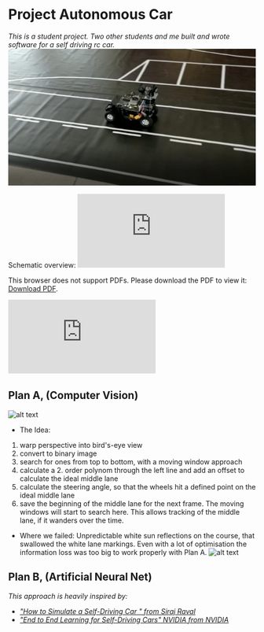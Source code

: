 # Project Autonomous Car
_This is a student project. Two other students and me built and wrote software for a self driving rc car._
![alt text](https://github.com/AdrianGehrig/Project-Autonomous-Car/blob/master/Documentation/Auto_auf_Strecke.PNG "Thumbnail")

Schematic overview:
<object data="https://github.com/AdrianGehrig/Project-Autonomous-Car/blob/master/Documentation/%C3%9Cbersicht.pdf " type="application/pdf" width="700px" height="700px">
    <embed src="http://yoursite.com/the.pdf">
        <p>This browser does not support PDFs. Please download the PDF to view it: <a href="http://yoursite.com/the.pdf">Download PDF</a>.</p>
    </embed>
</object>

![alt text](https://github.com/AdrianGehrig/Project-Autonomous-Car/blob/master/Documentation/%C3%9Cbersicht.pdf "electrical_concept")



## Plan A,  (Computer Vision)
![alt text](https://github.com/AdrianGehrig/Project-Autonomous-Car/blob/master/Documentation/OpenCV_ideal2.png"CVgood")
* The Idea:
1. warp perspective into bird's-eye view
2. convert to binary image
3. search for ones from top to bottom, with a moving window approach
4. calculate a 2. order polynom through the left line and add an offset to calculate the ideal middle lane
5. calculate the steering angle, so that the wheels hit a defined point on the ideal middle lane
6. save the beginning of the middle lane for the next frame. The moving windows will start to search here. 
This allows tracking of the middle lane, if it wanders over the time.

* Where we failed:
Unpredictable white sun reflections on the course, that swallowed the white lane markings. 
Even with a lot of optimisation the information loss was too big to work properly with Plan A.
![alt text](https://github.com/AdrianGehrig/Project-Autonomous-Car/blob/master/Documentation/OpenCV_Spiegelung.png"CVfails")




## Plan B,  (Artificial Neural Net)
_This approach is heavily inspired by:_ 
* _["How to Simulate a Self-Driving Car
" from Siraj Raval]()_
* _["End to End Learning for Self-Driving Cars" NVIDIA from NVIDIA](https://images.nvidia.com/content/tegra/automotive/images/2016/solutions/pdf/end-to-end-dl-using-px.pdf)_
